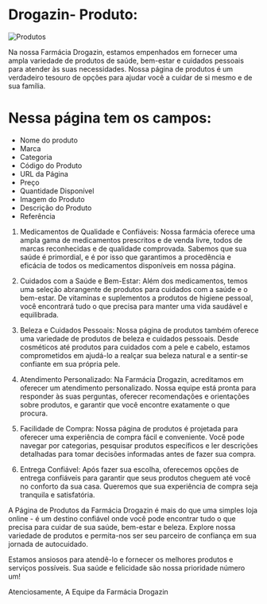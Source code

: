 
# Drogazin- Produto:
![Produtos](https://github.com/casagrande7/Drogazin-api/assets/140071695/d4103c53-3ed2-4435-a3d4-50a37e6d2a35)

Na nossa Farmácia Drogazin, estamos empenhados em fornecer uma ampla variedade de produtos de saúde, bem-estar e cuidados pessoais para atender às suas necessidades. Nossa página de produtos é um verdadeiro tesouro de opções para ajudar você a cuidar de si mesmo e de sua família.

# Nessa página tem os campos:

* Nome do produto
* Marca
* Categoria
* Código do Produto
* URL da Página
* Preço
* Quantidade Disponível
* Imagem do Produto
* Descrição do Produto
* Referência 

1. Medicamentos de Qualidade e Confiáveis:
Nossa farmácia oferece uma ampla gama de medicamentos prescritos e de venda livre, todos de marcas reconhecidas e de qualidade comprovada. Sabemos que sua saúde é primordial, e é por isso que garantimos a procedência e eficácia de todos os medicamentos disponíveis em nossa página.

2. Cuidados com a Saúde e Bem-Estar:
Além dos medicamentos, temos uma seleção abrangente de produtos para cuidados com a saúde e o bem-estar. De vitaminas e suplementos a produtos de higiene pessoal, você encontrará tudo o que precisa para manter uma vida saudável e equilibrada.

3. Beleza e Cuidados Pessoais:
Nossa página de produtos também oferece uma variedade de produtos de beleza e cuidados pessoais. Desde cosméticos até produtos para cuidados com a pele e cabelo, estamos comprometidos em ajudá-lo a realçar sua beleza natural e a sentir-se confiante em sua própria pele.

4. Atendimento Personalizado:
Na Farmácia Drogazin, acreditamos em oferecer um atendimento personalizado. Nossa equipe está pronta para responder às suas perguntas, oferecer recomendações e orientações sobre produtos, e garantir que você encontre exatamente o que procura.

5. Facilidade de Compra:
Nossa página de produtos é projetada para oferecer uma experiência de compra fácil e conveniente. Você pode navegar por categorias, pesquisar produtos específicos e ler descrições detalhadas para tomar decisões informadas antes de fazer sua compra.

6. Entrega Confiável:
Após fazer sua escolha, oferecemos opções de entrega confiáveis para garantir que seus produtos cheguem até você no conforto da sua casa. Queremos que sua experiência de compra seja tranquila e satisfatória.

A Página de Produtos da Farmácia Drogazin é mais do que uma simples loja online - é um destino confiável onde você pode encontrar tudo o que precisa para cuidar de sua saúde, bem-estar e beleza. Explore nossa variedade de produtos e permita-nos ser seu parceiro de confiança em sua jornada de autocuidado.

Estamos ansiosos para atendê-lo e fornecer os melhores produtos e serviços possíveis. Sua saúde e felicidade são nossa prioridade número um!

Atenciosamente,
A Equipe da Farmácia Drogazin



